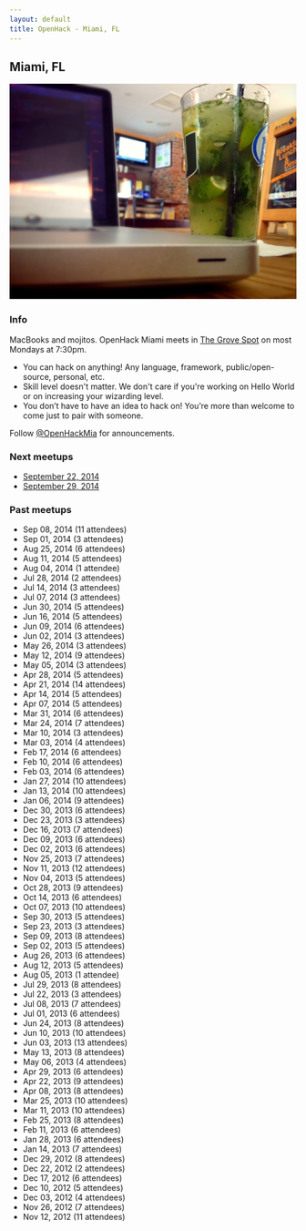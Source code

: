 ```yaml
---
layout: default
title: OpenHack - Miami, FL
---
```


## Miami, FL

![OpenHack Miami!](/miami/macbook_mojito.jpg)

### Info

MacBooks and mojitos. OpenHack Miami meets in [The Grove Spot](http://grovespot.com/) on most Mondays at 7:30pm.

* You can hack on anything! Any language, framework, public/open-source, personal, etc.
* Skill level doesn't matter. We don't care if you're working on Hello World or on increasing your wizarding level.
* You don’t have to have an idea to hack on! You’re more than welcome to come just to pair with someone.

Follow [@OpenHackMia](http://twitter.com/openhackmia) for announcements.

### Next meetups

* [September 22, 2014](http://www.meetup.com/miamirb/events/203598702/)
* [September 29, 2014](http://www.meetup.com/miamirb/events/203598932/)

### Past meetups

* Sep 08, 2014 (11 attendees)
* Sep 01, 2014 (3 attendees)
* Aug 25, 2014 (6 attendees)
* Aug 11, 2014 (5 attendees)
* Aug 04, 2014 (1 attendee)
* Jul 28, 2014 (2 attendees)
* Jul 14, 2014 (3 attendees)
* Jul 07, 2014 (3 attendees)
* Jun 30, 2014 (5 attendees)
* Jun 16, 2014 (5 attendees)
* Jun 09, 2014 (6 attendees)
* Jun 02, 2014 (3 attendees)
* May 26, 2014 (3 attendees)
* May 12, 2014 (9 attendees)
* May 05, 2014 (3 attendees)
* Apr 28, 2014 (5 attendees)
* Apr 21, 2014 (14 attendees)
* Apr 14, 2014 (5 attendees)
* Apr 07, 2014 (5 attendees)
* Mar 31, 2014 (6 attendees)
* Mar 24, 2014 (7 attendees)
* Mar 10, 2014 (3 attendees)
* Mar 03, 2014 (4 attendees)
* Feb 17, 2014 (6 attendees)
* Feb 10, 2014 (6 attendees)
* Feb 03, 2014 (6 attendees)
* Jan 27, 2014 (10 attendees)
* Jan 13, 2014 (10 attendees)
* Jan 06, 2014 (9 attendees)
* Dec 30, 2013 (6 attendees)
* Dec 23, 2013 (3 attendees)
* Dec 16, 2013 (7 attendees)
* Dec 09, 2013 (6 attendees)
* Dec 02, 2013 (6 attendees)
* Nov 25, 2013 (7 attendees)
* Nov 11, 2013 (12 attendees)
* Nov 04, 2013 (5 attendees)
* Oct 28, 2013 (9 attendees)
* Oct 14, 2013 (6 attendees)
* Oct 07, 2013 (10 attendees)
* Sep 30, 2013 (5 attendees)
* Sep 23, 2013 (3 attendees)
* Sep 09, 2013 (8 attendees)
* Sep 02, 2013 (5 attendees)
* Aug 26, 2013 (6 attendees)
* Aug 12, 2013 (5 attendees)
* Aug 05, 2013 (1 attendee)
* Jul 29, 2013 (8 attendees)
* Jul 22, 2013 (3 attendees)
* Jul 08, 2013 (7 attendees)
* Jul 01, 2013 (6 attendees)
* Jun 24, 2013 (8 attendees)
* Jun 10, 2013 (10 attendees)
* Jun 03, 2013 (13 attendees)
* May 13, 2013 (8 attendees)
* May 06, 2013 (4 attendees)
* Apr 29, 2013 (6 attendees)
* Apr 22, 2013 (9 attendees)
* Apr 08, 2013 (8 attendees)
* Mar 25, 2013 (10 attendees)
* Mar 11, 2013 (10 attendees)
* Feb 25, 2013 (8 attendees)
* Feb 11, 2013 (6 attendees)
* Jan 28, 2013 (6 attendees)
* Jan 14, 2013 (7 attendees)
* Dec 29, 2012 (8 attendees)
* Dec 22, 2012 (2 attendees)
* Dec 17, 2012 (6 attendees)
* Dec 10, 2012 (5 attendees)
* Dec 03, 2012 (4 attendees)
* Nov 26, 2012 (7 attendees)
* Nov 12, 2012 (11 attendees)
